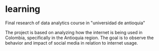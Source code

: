 # learning

Final research of data analytics course in "universidad de antioquia"

The project is based on analyzing how the internet is being used in Colombia, specifically in the Antioquia region. 
The goal is to observe the behavior and impact of social media in relation to internet usage.
 

